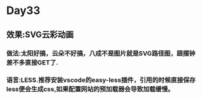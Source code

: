 # Day33

## 效果:SVG云彩动画

### 做法:太阳好搞，云朵不好搞，八成不是图片就是SVG路径图，跟摆钟差不多直接GET了.
### 语言:LESS.推荐安装vscode的easy-less插件，引用的时候直接保存less便会生成css,如果配置网站的预加载器会导致加载缓慢。